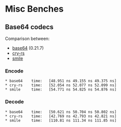 # Misc Benches

## Base64 codecs

Comparison between:
- [base64](https://crates.io/crates/base64) (0.21.7)
- [cry-rs](https://github.com/davxy/cry)
- [smile](https://github.com/davxy/smile)

### Encode

```
* base64    time:   [48.951 ns 49.155 ns 49.375 ns]
* cry-rs    time:   [52.054 ns 52.077 ns 52.099 ns]
* smile     time:   [54.771 ns 54.825 ns 54.876 ns]
```

### Decode

```
* base64    time:   [50.621 ns 50.704 ns 50.802 ns]
* cry-rs    time:   [42.769 ns 42.793 ns 42.821 ns]
* smile     time:   [110.81 ns 111.34 ns 111.85 ns]
```
